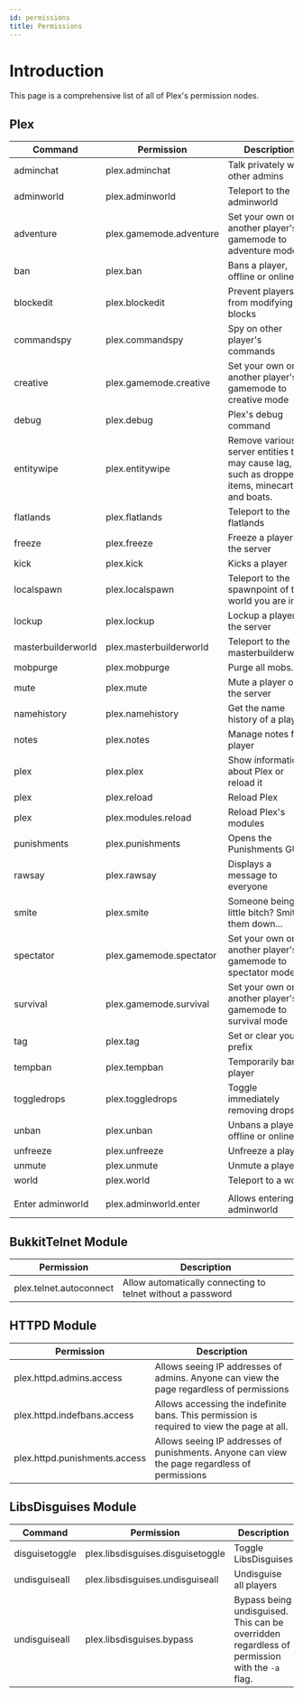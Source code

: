 ```yaml
---
id: permissions
title: Permissions
---
```


# Introduction
This page is a comprehensive list of all of Plex's permission nodes.

## Plex
| Command            | Permission              | Description                                                                                     |
|--------------------|-------------------------|-------------------------------------------------------------------------------------------------|
| adminchat          | plex.adminchat          | Talk privately with other admins                                                                |
| adminworld         | plex.adminworld         | Teleport to the adminworld                                                                      |
| adventure          | plex.gamemode.adventure | Set your own or another player's gamemode to adventure mode                                     |
| ban                | plex.ban                | Bans a player, offline or online                                                                |
| blockedit          | plex.blockedit          | Prevent players from modifying blocks                                                           |
| commandspy         | plex.commandspy         | Spy on other player's commands                                                                  |
| creative           | plex.gamemode.creative  | Set your own or another player's gamemode to creative mode                                      |
| debug              | plex.debug              | Plex's debug command                                                                            |
| entitywipe         | plex.entitywipe         | Remove various server entities that may cause lag, such as dropped items, minecarts, and boats. |
| flatlands          | plex.flatlands          | Teleport to the flatlands                                                                       |
| freeze             | plex.freeze             | Freeze a player on the server                                                                   |
| kick               | plex.kick               | Kicks a player                                                                                  |
| localspawn         | plex.localspawn         | Teleport to the spawnpoint of the world you are in                                              |
| lockup             | plex.lockup             | Lockup a player on the server                                                                   |
| masterbuilderworld | plex.masterbuilderworld | Teleport to the masterbuilderworld                                                              |
| mobpurge           | plex.mobpurge           | Purge all mobs.                                                                                 |
| mute               | plex.mute               | Mute a player on the server                                                                     |
| namehistory        | plex.namehistory        | Get the name history of a player                                                                |
| notes              | plex.notes              | Manage notes for a player                                                                       |
| plex               | plex.plex               | Show information about Plex or reload it                                                        |
| plex               | plex.reload             | Reload Plex                                                                                     |
| plex               | plex.modules.reload     | Reload Plex's modules                                                                           |
| punishments        | plex.punishments        | Opens the Punishments GUI                                                                       |
| rawsay             | plex.rawsay             | Displays a message to everyone                                                                  |
| smite              | plex.smite              | Someone being a little bitch? Smite them down...                                                |
| spectator          | plex.gamemode.spectator | Set your own or another player's gamemode to spectator mode                                     |
| survival           | plex.gamemode.survival  | Set your own or another player's gamemode to survival mode                                      |
| tag                | plex.tag                | Set or clear your prefix                                                                        |
| tempban            | plex.tempban            | Temporarily ban a player                                                                        |
| toggledrops        | plex.toggledrops        | Toggle immediately removing drops.                                                              |
| unban              | plex.unban              | Unbans a player, offline or online                                                              |
| unfreeze           | plex.unfreeze           | Unfreeze a player                                                                               |
| unmute             | plex.unmute             | Unmute a player                                                                                 |
| world              | plex.world              | Teleport to a world.                                                                            |
|                    |                         |                                                                                                 |
| Enter adminworld   | plex.adminworld.enter   | Allows entering the adminworld                                                                  |

## BukkitTelnet Module
| Permission              | Description                                                 |
|-------------------------|-------------------------------------------------------------|
| plex.telnet.autoconnect | Allow automatically connecting to telnet without a password |

## HTTPD Module
| Permission                    | Description                                                                                   |
|-------------------------------|-----------------------------------------------------------------------------------------------|
| plex.httpd.admins.access      | Allows seeing IP addresses of admins. Anyone can view the page regardless of permissions      |
| plex.httpd.indefbans.access   | Allows accessing the indefinite bans. This permission is required to view the page at all.    |
| plex.httpd.punishments.access | Allows seeing IP addresses of punishments. Anyone can view the page regardless of permissions |

## LibsDisguises Module
| Command        | Permission                        | Description                                                                                   |
|----------------|-----------------------------------|-----------------------------------------------------------------------------------------------|
| disguisetoggle | plex.libsdisguises.disguisetoggle | Toggle LibsDisguises                                                                          |
| undisguiseall  | plex.libsdisguises.undisguiseall  | Undisguise all players                                                                        |
| undisguiseall  | plex.libsdisguises.bypass         | Bypass being undisguised. This can be overridden regardless of permission with the `-a` flag. |